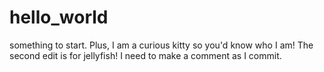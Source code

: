 # hello_world
something to start. Plus, I am a curious kitty so you'd know who I am! The second edit is for jellyfish! I need to make a comment as I commit.
